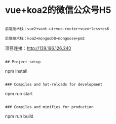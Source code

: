 # vue+koa2的微信公众号H5
```

前端技术栈：vue2+vant-ui+vue-router+vuex+less+es6

后端技术栈：koa2+mongooDB+mongoose+pm2
```

项目连接：http://139.196.126.240
```

## Project setup
```
npm install
```

### Compiles and hot-reloads for development
```
npm run start
```

### Compiles and minifies for production
```
npm run build
```
